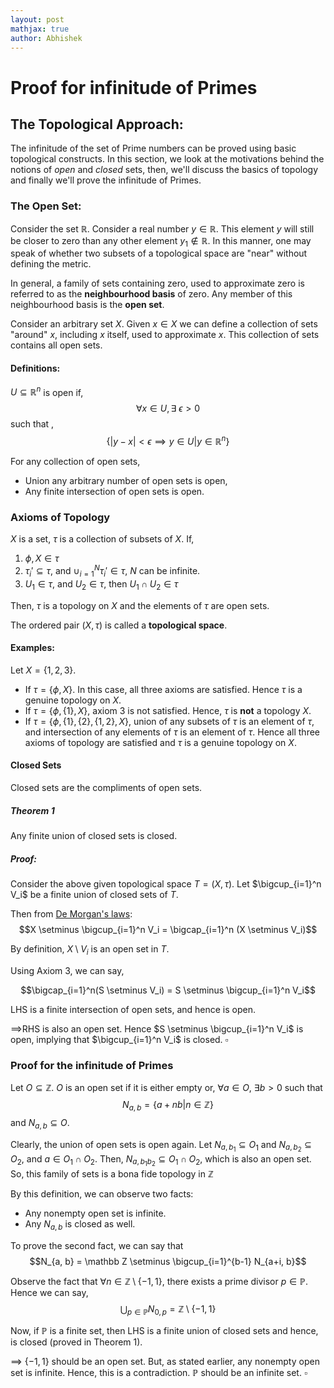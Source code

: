 ```yaml
---
layout: post
mathjax: true
author: Abhishek
---
```


# Proof for infinitude of Primes

## The Topological Approach:

The infinitude of the set of Prime numbers can be proved using basic topological constructs. In this section, we look at the motivations behind the notions of *open* and *closed* sets, then, we'll discuss the basics of topology and finally we'll prove the infinitude of Primes.

### The Open Set:

Consider the set $\mathbb R$. Consider a real number $y \in \mathbb R$. This element $y$ will still be closer to zero than any other element $y_1 \notin \mathbb R$. In this manner, one may speak of whether two subsets of a topological space are "near" without defining the metric.

In general, a family of sets containing zero, used to approximate zero is referred to as the **neighbourhood basis** of  zero. Any member of this neighbourhood basis is the **open set**.

Consider an arbitrary set $X$. Given $x \in X$ we can define a collection of sets "around" $x$, including $x$ itself, used to approximate $x$. This collection of sets contains all open sets.

#### Definitions:

$U \subseteq \mathbb R^n$ is open if,
$$\forall x \in U, \exists \text{ } \epsilon > 0$$
such that ,
$$\{|y-x| < \epsilon \implies y \in U | y \in \mathbb R^n\}$$

For any collection of open sets,

- Union any arbitrary number of open sets is open,
- Any finite intersection of open sets is open.


### Axioms of Topology

$X$ is a set, $\tau$ is a collection of subsets of $X$. If,

1. $\phi, X \in \tau$
2. $\tau_i' \subseteq \tau$, and $\cup_{i=1}^N \tau_i' \in \tau$, $N$ can be infinite.
3. $U_1 \in \tau$, and $U_2 \in \tau$, then $U_1 \cap U_2 \in \tau$

Then, $\tau$ is a topology on $X$ and the elements of $\tau$ are open sets.

The ordered pair $(X, \tau)$ is called a **topological space**.

#### Examples:

Let $X = \{1, 2, 3\}$.

- If $\tau = \{\phi, X\}$. In this case, all three axioms are satisfied. Hence $\tau$ is a genuine topology on $X$.
- If $\tau = \{\phi, \{1\}, X\}$, axiom 3 is not satisfied. Hence, $\tau$ is **not** a topology $X$.
- If $\tau = \{\phi, \{1\}, \{2\}, \{1, 2\}, X\}$, union of any subsets of $\tau$ is an element of $\tau$, and intersection of any elements of $\tau$ is an element of $\tau$. Hence all three axioms of topology are satisfied and $\tau$ is a genuine topology on $X$.

#### Closed Sets

Closed sets are the compliments of open sets.

##### Theorem 1
Any finite union of closed sets is closed.

##### Proof:
Consider the above given topological space $T = (X, \tau)$. Let $\bigcup_{i=1}^n V_i$ be a finite union of closed sets of $T$.

Then from [De Morgan's laws](https://proofwiki.org/wiki/De_Morgan%27s_Laws_(Set_Theory)):
$$X \setminus \bigcup_{i=1}^n V_i = \bigcap_{i=1}^n (X \setminus V_i)$$

By definition, $X \setminus V_i$ is an open set in $T$.

Using Axiom 3,  we can say,

$$\bigcap_{i=1}^n(S \setminus V_i) = S \setminus \bigcup_{i=1}^n V_i$$

LHS is a finite intersection of open sets, and hence is open.

$\implies$RHS is also an open set. Hence $S \setminus \bigcup_{i=1}^n V_i$ is open, implying that $\bigcup_{i=1}^n V_i$ is closed.             $\square$

### Proof for the infinitude of Primes

Let $O \subseteq \mathbb Z$. $O$ is an open set if it is either empty or, $\forall a \in O$, $\exists b>0$ such that
$$N_{a, b} = \{a + nb\big|n\in \mathbb Z\}$$
and $N_{a,b} \subseteq O$.

Clearly, the union of open sets is open again.
Let $N_{a, b_1} \subseteq O_1$ and $N_{a, b_2} \subseteq O_2$, and $a \in O_1 \cap O_2$. Then, $N_{a, b_1b_2} \subseteq O_1 \cap O_2$, which is also an open set. So, this family of sets is a bona fide topology in $\mathbb Z$

By this definition, we can observe two facts:

- Any nonempty open set is infinite.
- Any $N_{a, b}$ is closed as well.

To prove the second fact, we can say that
$$N_{a, b} = \mathbb Z \setminus \bigcup_{i=1}^{b-1} N_{a+i, b}$$

Observe the fact that $\forall n \in \mathbb Z \setminus \{-1, 1\}$, there exists a prime divisor $p \in \mathbb P$. Hence we can say,
$$ \bigcup_{p \in \mathbb P} N_{0, p} = \mathbb Z \setminus \{-1, 1\} $$

Now, if $\mathbb P$ is a finite set, then LHS is a finite union of closed sets and hence, is closed (proved in Theorem 1).

$\implies$ $\{-1, 1\}$ should be an open set. But, as stated earlier, any nonempty open set is infinite. Hence, this is a contradiction. $\mathbb P$ should be an infinite set. $\square$
